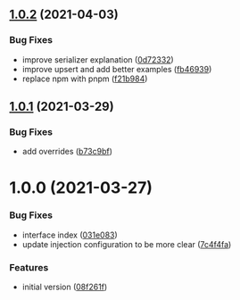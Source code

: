 ## [1.0.2](https://github.com/etienne-bechara/nestjs-orm/compare/v1.0.1...v1.0.2) (2021-04-03)


### Bug Fixes

* improve serializer explanation ([0d72332](https://github.com/etienne-bechara/nestjs-orm/commit/0d72332ea9fc4495f2ef66a97ee9e3acfdb111d3))
* improve upsert and add better examples ([fb46939](https://github.com/etienne-bechara/nestjs-orm/commit/fb46939aeddba51f878acc061a5b7263f82dfb5a))
* replace npm with pnpm ([f21b984](https://github.com/etienne-bechara/nestjs-orm/commit/f21b984307507e78f87c469b737cce7499984c11))

## [1.0.1](https://github.com/etienne-bechara/nestjs-orm/compare/v1.0.0...v1.0.1) (2021-03-29)


### Bug Fixes

* add overrides ([b73c9bf](https://github.com/etienne-bechara/nestjs-orm/commit/b73c9bf9125034147b391eb95a195cdb2b19a8dc))

# 1.0.0 (2021-03-27)


### Bug Fixes

* interface index ([031e083](https://github.com/etienne-bechara/nestjs-orm/commit/031e083bead49ff07f661d4dbce021241ff73de2))
* update injection configuration to be more clear ([7c4f4fa](https://github.com/etienne-bechara/nestjs-orm/commit/7c4f4fa1ef7528fd27187b88539fe2b8b75b2779))


### Features

* initial version ([08f261f](https://github.com/etienne-bechara/nestjs-orm/commit/08f261f9f59dddb59a25dd99b2aa52357055a3d0))
